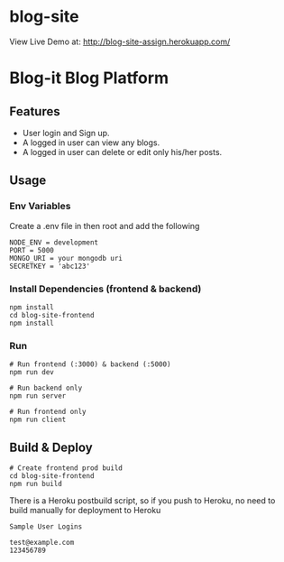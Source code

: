 # blog-site

View Live Demo at: http://blog-site-assign.herokuapp.com/

# Blog-it Blog Platform

## Features

- User login and Sign up.
- A logged in user can view any blogs.
- A logged in user can delete or edit only his/her posts.



## Usage

### Env Variables

Create a .env file in then root and add the following

```
NODE_ENV = development
PORT = 5000
MONGO_URI = your mongodb uri
SECRETKEY = 'abc123'
```

### Install Dependencies (frontend & backend)

```
npm install
cd blog-site-frontend
npm install
```

### Run

```
# Run frontend (:3000) & backend (:5000)
npm run dev

# Run backend only
npm run server

# Run frontend only
npm run client
```

## Build & Deploy

```
# Create frontend prod build
cd blog-site-frontend
npm run build
```

There is a Heroku postbuild script, so if you push to Heroku, no need to build manually for deployment to Heroku



```
Sample User Logins

test@example.com
123456789

```
